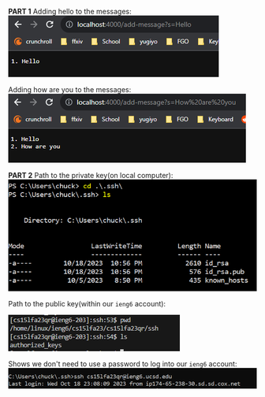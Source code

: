 **PART 1**
Adding hello to the messages:
![image](hello_part1.png)

Adding how are you to the messages:
![image](howareyou_part1.png)

**PART 2**
Path to the private key(on local computer):
![image](private_part_2_lab.png)

Path to the public key(within our `ieng6` account):

![image](public_part_2lab.png)

Shows we don't need to use a password to log into our `ieng6` account:
![image](no_password_part_2_lab.png)
